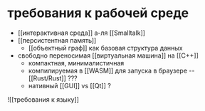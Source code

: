 # требования к рабочей среде
- [[интерактивная среда]] а-ля [[Smalltalk]]
- [[персистентная память]]
	- [[объектный граф]] как базовая структура данных
- свободно переносимая [[виртуальная машина]] на [[С++]]
	- компактная, минималистичная
	- компилируемая в [[WASM]] для запуска в браузере -- [[Rust/Rust]] ???
	- нативный [[GUI]] vs [[Qt]] ?

![[требования к языку]]
